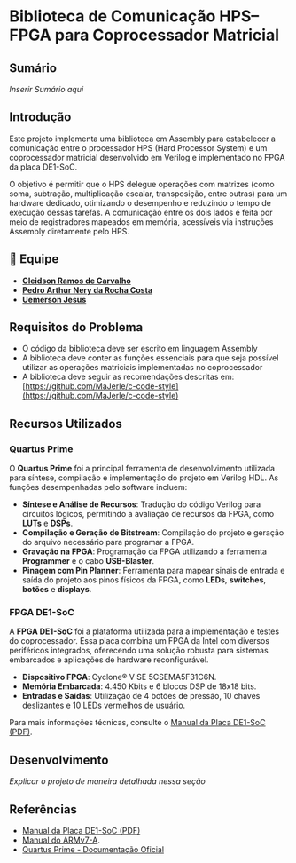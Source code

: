 # Biblioteca de Comunicação HPS–FPGA para Coprocessador Matricial

## Sumário

*Inserir Sumário aqui*

## Introdução

Este projeto implementa uma biblioteca em Assembly para estabelecer a comunicação entre o processador HPS (Hard Processor System) e um coprocessador matricial desenvolvido em Verilog e implementado no FPGA da placa DE1-SoC.

O objetivo é permitir que o HPS delegue operações com matrizes (como soma, subtração, multiplicação escalar, transposição, entre outras) para um hardware dedicado, otimizando o desempenho e reduzindo o tempo de execução dessas tarefas. A comunicação entre os dois lados é feita por meio de registradores mapeados em memória, acessíveis via instruções Assembly diretamente pelo HPS.

## 👥 Equipe

- **[Cleidson Ramos de Carvalho](https://github.com/cleidson21)**  
- **[Pedro Arthur Nery da Rocha Costa](https://github.com/pedroarthur2002)**  
- **[Uemerson Jesus](https://github.com/Uemersonjesus)**

## Requisitos do Problema

- O código da biblioteca deve ser escrito em linguagem Assembly
- A biblioteca deve conter as funções essenciais para que seja possível utilizar as operações matriciais implementadas no coprocessador
- A biblioteca deve seguir as recomendações descritas em: [https://github.com/MaJerle/c-code-style](https://github.com/MaJerle/c-code-style)

## Recursos Utilizados

### Quartus Prime

O **Quartus Prime** foi a principal ferramenta de desenvolvimento utilizada para síntese, compilação e implementação do projeto em Verilog HDL. As funções desempenhadas pelo software incluem:

- **Síntese e Análise de Recursos**: Tradução do código Verilog para circuitos lógicos, permitindo a avaliação de recursos da FPGA, como **LUTs** e **DSPs**.
- **Compilação e Geração de Bitstream**: Compilação do projeto e geração do arquivo necessário para programar a FPGA.
- **Gravação na FPGA**: Programação da FPGA utilizando a ferramenta **Programmer** e o cabo **USB-Blaster**.
- **Pinagem com Pin Planner**: Ferramenta para mapear sinais de entrada e saída do projeto aos pinos físicos da FPGA, como **LEDs**, **switches**, **botões** e **displays**.

### FPGA DE1-SoC

A **FPGA DE1-SoC** foi a plataforma utilizada para a implementação e testes do coprocessador. Essa placa combina um FPGA da Intel com diversos periféricos integrados, oferecendo uma solução robusta para sistemas embarcados e aplicações de hardware reconfigurável.

- **Dispositivo FPGA**: Cyclone® V SE 5CSEMA5F31C6N.
- **Memória Embarcada**: 4.450 Kbits e 6 blocos DSP de 18x18 bits.
- **Entradas e Saídas**: Utilização de 4 botões de pressão, 10 chaves deslizantes e 10 LEDs vermelhos de usuário.

Para mais informações técnicas, consulte o [Manual da Placa DE1-SoC (PDF)](https://drive.google.com/file/d/1dBaSfXi4GcrSZ0JlzRh5iixaWmq0go2j/view).

## Desenvolvimento

*Explicar o projeto de maneira detalhada nessa seção*

## Referências

- [Manual da Placa DE1-SoC (PDF)](https://drive.google.com/file/d/1dBaSfXi4GcrSZ0JlzRh5iixaWmq0go2j/view)
- [Manual do ARMv7-A](https://developer.arm.com/documentation/ddi0406/latest/).
- [Quartus Prime - Documentação Oficial](https://www.intel.com/content/www/us/en/software/programmable/quartus-prime/overview.html)
